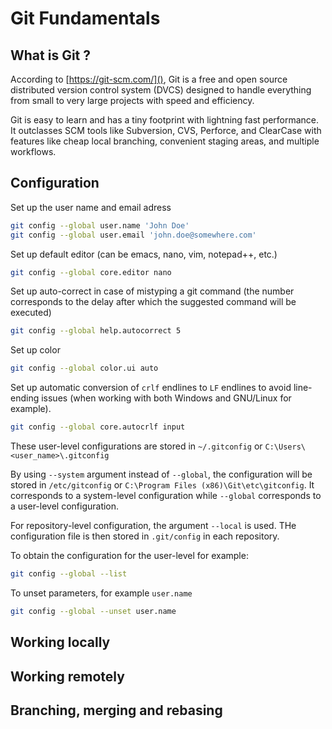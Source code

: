 # Git Fundamentals

## What is Git ?

According to [https://git-scm.com/](), Git is a free and open source distributed version control system (DVCS) designed to handle everything from small to very large projects with speed and efficiency.

Git is easy to learn and has a tiny footprint with lightning fast performance. It outclasses SCM tools like Subversion, CVS, Perforce, and ClearCase with features like cheap local branching, convenient staging areas, and multiple workflows.

## Configuration 

Set up the user name and email adress
```bash
git config --global user.name 'John Doe'
git config --global user.email 'john.doe@somewhere.com'
```

Set up default editor (can be emacs, nano, vim, notepad++, etc.)
```bash
git config --global core.editor nano
```

Set up auto-correct in case of mistyping a git command (the number corresponds to the delay after which the suggested command will be executed)
```bash
git config --global help.autocorrect 5
```

Set up color 
```bash
git config --global color.ui auto
```

Set up automatic conversion of `crlf` endlines to `LF` endlines to avoid line-ending issues (when working with both Windows and GNU/Linux for example).
```bash
git config --global core.autocrlf input
```

These user-level configurations are stored in `~/.gitconfig` or `C:\Users\<user_name>\.gitconfig`

By using `--system` argument instead of `--global`, the configuration will be stored in `/etc/gitconfig` or `C:\Program Files (x86)\Git\etc\gitconfig`. It corresponds to a system-level configuration while `--global` corresponds to a user-level configuration.

For repository-level configuration, the argument `--local` is used. THe configuration file is then stored in `.git/config` in each repository.

To obtain the configuration for the user-level for example:
```bash
git config --global --list
```

To unset parameters, for example `user.name`
```bash
git config --global --unset user.name
```

## Working locally

## Working remotely

## Branching, merging and rebasing